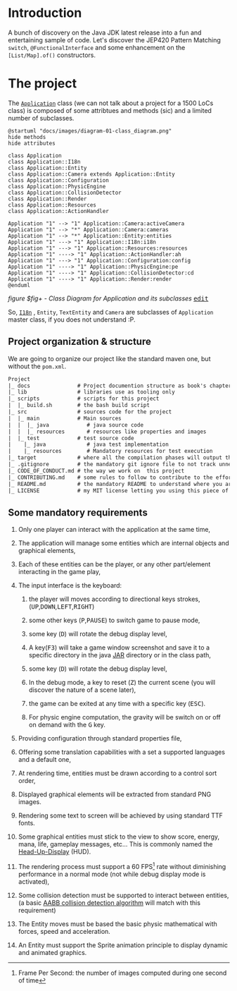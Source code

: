 # Introduction

A bunch of discovery on the Java JDK latest release into a fun and entertaining sample of code. Let's discover the
JEP420 Pattern Matching `switch`, `@FunctionalInterface` and some enhancement on the
`[List/Map].of()` constructors.

# The project

The [`Application`](https://github.com/mcgivrer/monoclass2/blob/feature/add-camera-entity/src/main/java/com/demoing/app/Application.java#L17)
class (we can not talk about a project for a 1500 LoCs class) is composed of some attribtues and methods (sic) and a
limited number of subclasses.

```plantuml
@startuml "docs/images/diagram-01-class_diagram.png"
hide methods
hide attributes

class Application
class Application::I18n
class Application::Entity
class Application::Camera extends Application::Entity
class Application::Configuration
class Application::PhysicEngine
class Application::CollisionDetector
class Application::Render
class Application::Resources
class Application::ActionHandler

Application "1" --> "1" Application::Camera:activeCamera
Application "1" --> "*" Application::Camera:cameras
Application "1" --> "*" Application::Entity:entities
Application "1" ---> "1" Application::I18n:i18n
Application "1" ---> "1" Application::Resources:resources
Application "1" ----> "1" Application::ActionHandler:ah
Application "1" ---> "1" Application::Configuration:config
Application "1" ----> "1" Application::PhysicEngine:pe
Application "1" ----> "1" Application::CollisionDetector:cd
Application "1" ----> "1" Application::Render:render
@enduml
```

_figure $fig+ - Class Diagram for Application and its subclasses_ <kbd>[edit](https://github.com/mcgivrer/monoclass2/blob/feature/add-camera-entity/docs/class-diagram.txt)</kbd>

So, [`I18n`](https://github.com/mcgivrer/monoclass2/blob/feature/add-camera-entity/src/main/java/com/demoing/app/Application.java#L69)
, `Entity`, `TextEntity` and `Camera` are subclasses of `Application` master class, if you does not understand :P.

## Project organization & structure

We are going to organize our project like the standard maven one, but without the `pom.xml`.

```txt
Project
|_ docs               # Project documention structure as book's chapters
|_ lib                # libraries use as tooling only
|_ scripts            # scripts for this project
|  |_ build.sh        # the bash build script
|_ src                # sources code for the project
|  |_ main            # Main sources
|  |  |_ java            # java source code
|  |  |_ resources       # resources like properties and images
|  |_ test            # test source code
|    |_ java             # java test implementation
|    |_ resources        # Mandatory resources for test execution
|_ target             # where all the compilation phases will output things
|_ .gitignore         # the mandatory git ignore file to not track unnecessary ones
|_ CODE_OF_CONDUCT.md # the way we work on  this project
|_ CONTRIBUTING.md    # some rules to follow to contribute to the effort
|_ README.md          # the mandatory README to understand where you are
|_ LICENSE            # my MIT license letting you using this piece of software
```

## Some mandatory requirements

1. Only one player can interact with the application at the same time,
2. The application will manage some entities which are internal objects and graphical elements,
3. Each of these entities can be the player, or any other part/element interacting in the game play,
4. The input interface is the keyboard:

   1. the player will moves according to directional keys strokes,
      (<kbd>UP</kbd>,<kbd>DOWN</kbd>,<kbd>LEFT</kbd>,<kbd>RIGHT</kbd>)

   2. some other keys (<kbd>P</kbd>,<kbd>PAUSE</kbd>) to switch game to pause mode,

   3. some key (<kbd>D</kbd>) will rotate the debug display level,
   4. A key(<kbd>F3</kbd>) will take a game window screenshot and save it to a specific directory in the java [JAR](https://docs.oracle.com/javase/8/docs/technotes/guides/jar/jarGuide.html "see the official ORACLE definition for a JAR file") directory or in the class path,
   5. some key (<kbd>D</kbd>) will rotate the debug display level,

   6. In the debug mode, a key to reset (<kbd>Z</kbd>) the current scene (you will discover the nature of a scene later),
   7. the game can be exited at any time with a specific key (<kbd>ESC</kbd>).
   8. For physic engine computation, the gravity will be switch on or off on demand with the <kbd>G</kbd> key.

5. Providing configuration through standard properties file,

6. Offering some translation capabilities with a set a supported languages and a default one,

7. At rendering time, entities must be drawn according to a control sort order,

8. Displayed graphical elements will be extracted from standard PNG images.

9. Rendering some text to screen will be achieved by using standard TTF fonts.

10. Some graphical entities must stick to the view to show score, energy, mana, life, gameplay messages, etc... This is commonly named the [Head-Up-Display](<https://en.wikipedia.org/wiki/HUD_(video_gaming)> "let's see what Wikipedia knows about HUD") (HUD).

11. The rendering process must support a 60 FPS[^1] rate without diminishing performance in a normal mode (not while debug display mode is activated),

12. Some collision detection must be supported to interact between entities, (a basic [AABB collision detection algorithm]() will match with this requirement)

13. The Entity moves must be based the basic physic mathematical with forces, speed and acceleration.

14. An Entity must support the Sprite animation principle to display dynamic and animated graphics.


[^1]: Frame Per Second: the number of images computed during one second of time
